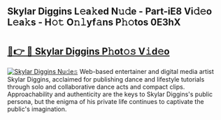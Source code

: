 ## Skylar Diggins L𝚎a𝚔ed N𝚞𝚍e - Part-iE8 Vi𝚍𝚎o L𝚎a𝚔s - H𝚘𝚝 O𝚗𝚕yf𝚊ns P𝚑𝚘tos 0E3hX

# <h2><a href="http://kf3zh4n.oniu.top/?m=Skylar+Diggins">🔗👉 🔴 Skylar Diggins P𝚑ot𝚘𝚜 V𝚒d𝚎o</a></h2>

[![Skylar Diggins Nu𝚍e𝚜](https://i.imgur.com/0qMVB7G.gif)](http://kf3zh4n.oniu.top/?m=Skylar+Diggins)
Web-based entertainer and digital media artist Skylar Diggins, acclaimed for publishing dance and lifestyle tutorials through solo and collaborative dance acts and compact clips. Approachability and authenticity are the keys to Skylar Diggins's public persona, but the enigma of his private life continues to captivate the public's imagination.  
